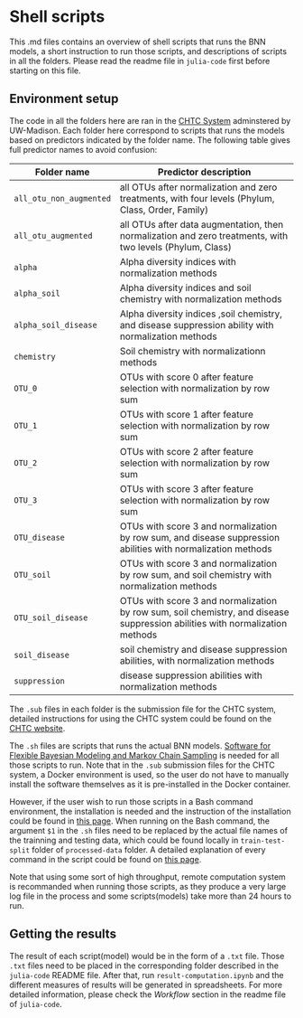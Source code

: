 
# Shell scripts
This .md files contains an overview of shell scripts that runs the BNN models, a short instruction to run those scripts, and descriptions of scripts in all the folders. Please read the readme file in `julia-code` first before starting on this file.

## Environment setup
The code in all the folders here are ran in the [CHTC System](https://chtc.cs.wisc.edu/) adminstered by UW-Madison. Each folder here correspond to scripts that runs the models based on predictors indicated by the folder name. The following table gives full predictor names to avoid confusion:

|Folder name|Predictor description|
|---|---|
|`all_otu_non_augmented`|all OTUs after normalization and zero treatments, with four levels (Phylum, Class, Order, Family)|
|`all_otu_augmented` |all OTUs after data augmentation, then normalization and zero treatments, with two levels (Phylum, Class)|
|`alpha`| Alpha diversity indices with normalization methods|
|`alpha_soil`| Alpha diversity indices and soil chemistry with normalization methods|
|`alpha_soil_disease`|Alpha diversity indices ,soil chemistry, and disease suppression ability with normalization methods|
|`chemistry`| Soil chemistry with normalizationn methods|
|`OTU_0`| OTUs with score 0 after feature selection with normalization by row sum|
|`OTU_1`| OTUs with score 1 after feature selection with normalization by row sum|
|`OTU_2`| OTUs with score 2 after feature selection with normalization by row sum|
|`OTU_3`| OTUs with score 3 after feature selection with normalization by row sum|
|`OTU_disease`|OTUs with score 3 and normalization by row sum, and disease suppression abilities with normalization methods|
|`OTU_soil`|OTUs with score 3 and normalization by row sum, and soil chemistry with normalization methods|
|`OTU_soil_disease`|OTUs with score 3 and normalization by row sum, soil chemistry, and disease suppression abilities with normalization methods|
|`soil_disease`| soil chemistry and disease suppression abilities, with normalization methods|
|`suppression`| disease suppression abilities with normalization methods|

The `.sub` files in each folder is the submission file for the CHTC system, detailed instructions for using the CHTC system could be found on the [CHTC website](https://chtc.cs.wisc.edu/uw-research-computing/guides.html).

The `.sh` files are scripts that runs the actual BNN models. [Software for Flexible Bayesian Modeling and Markov Chain Sampling](https://glizen.com/radfordneal/fbm.software.html) is needed for all those scripts to run. Note that in the `.sub` submission files for the CHTC system, a Docker environment is used, so the user do not have to manually install the software themselves as it is pre-installed in the Docker container.

However, if the user wish to run those scripts in a Bash command environment, the installation is needed and the instruction of the installation could be found in [this page](https://glizen.com/radfordneal/fbm.2022-04-21.doc/Install.html). When running on the Bash command, the argument `$1` in the `.sh` files need to be replaced by the actual file names of the trainning and testing data, which could be found locally in `train-test-split` folder of `processed-data` folder. A detailed explanation of every command in the script could be found on [this page](https://glizen.com/radfordneal/fbm.2022-04-21.doc/index.html).

Note that using some sort of high throughput, remote computation system is recommanded when running those scripts, as they produce a very large log file in the process and some scripts(models) take more than 24 hours to run.

## Getting the results
The result of each script(model) would be in the form of a `.txt` file. Those `.txt` files need to be placed in the corresponding folder described in the `julia-code` README file. After that, run `result-computation.ipynb` and the different measures of results will be generated in spreadsheets. For more detailed information, please check the *Workflow* section in the readme file of `julia-code`.
